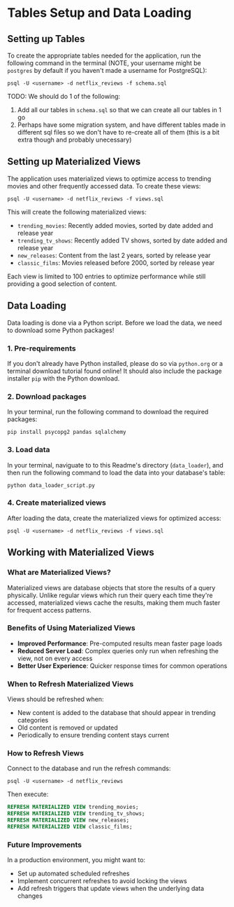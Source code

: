 # Tables Setup and Data Loading

## Setting up Tables
To create the appropriate tables needed for the application, run the following command in the terminal (NOTE, your username might be `postgres` by default if you haven't made a username for PostgreSQL):  
```
psql -U <username> -d netflix_reviews -f schema.sql
```
TODO: We should do 1 of the following:  
1) Add all our tables in `schema.sql` so that we can create all our tables in 1 go
2) Perhaps have some migration system, and have different tables made in different sql files so we don't have to re-create all of them (this is a bit extra though and probably unecessary)

## Setting up Materialized Views
The application uses materialized views to optimize access to trending movies and other frequently accessed data. To create these views:

```
psql -U <username> -d netflix_reviews -f views.sql
```

This will create the following materialized views:
- `trending_movies`: Recently added movies, sorted by date added and release year
- `trending_tv_shows`: Recently added TV shows, sorted by date added and release year
- `new_releases`: Content from the last 2 years, sorted by release year
- `classic_films`: Movies released before 2000, sorted by release year

Each view is limited to 100 entries to optimize performance while still providing a good selection of content.

## Data Loading
Data loading is done via a Python script. Before we load the data, we need to download some Python packages! 
### 1. Pre-requirements
If you don't already have Python installed, please do so via `python.org` or a terminal download tutorial found online! It should also include the package installer `pip` with the Python download.

### 2. Download packages
In your terminal, run the following command to download the required packages:
```
pip install psycopg2 pandas sqlalchemy
```

### 3. Load data
In your terminal, naviguate to to this Readme's directory (`data_loader`), and then run the following command to load the data into your database's table:

```
python data_loader_script.py
```

### 4. Create materialized views
After loading the data, create the materialized views for optimized access:

```
psql -U <username> -d netflix_reviews -f views.sql
```

## Working with Materialized Views

### What are Materialized Views?
Materialized views are database objects that store the results of a query physically. Unlike regular views which run their query each time they're accessed, materialized views cache the results, making them much faster for frequent access patterns.

### Benefits of Using Materialized Views
- **Improved Performance**: Pre-computed results mean faster page loads
- **Reduced Server Load**: Complex queries only run when refreshing the view, not on every access
- **Better User Experience**: Quicker response times for common operations

### When to Refresh Materialized Views
Views should be refreshed when:
- New content is added to the database that should appear in trending categories
- Old content is removed or updated
- Periodically to ensure trending content stays current

### How to Refresh Views
Connect to the database and run the refresh commands:

```
psql -U <username> -d netflix_reviews
```

Then execute:
```sql
REFRESH MATERIALIZED VIEW trending_movies;
REFRESH MATERIALIZED VIEW trending_tv_shows;
REFRESH MATERIALIZED VIEW new_releases;
REFRESH MATERIALIZED VIEW classic_films;
```

### Future Improvements
In a production environment, you might want to:
- Set up automated scheduled refreshes
- Implement concurrent refreshes to avoid locking the views
- Add refresh triggers that update views when the underlying data changes
